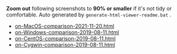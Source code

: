 **Zoom out** following screenshots to **90% or smaller** if it's not tidy or comfortable. Auto generated by `generate-html-viewer-readme.bat` .

- [on-MacOS-comparison-2021-11-20.html](https://qualiu.github.io/msr/perf/on-Darwin-Arm64-comparison-2021-11-20.html)
- [on-Windows-comparison-2019-08-11.html](https://qualiu.github.io/msr/perf/on-Windows-comparison-2019-08-11.html)
- [on-CentOS-comparison-2019-08-11.html](https://qualiu.github.io/msr/perf/on-CentOS-comparison-2019-08-11.html)
- [on-Cygwin-comparison-2019-08-11.html](https://qualiu.github.io/msr/perf/on-Cygwin-comparison-2019-08-11.html)

